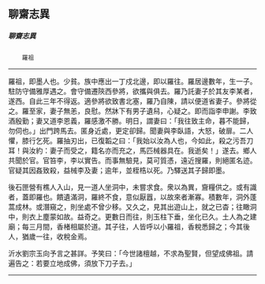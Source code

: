 

## 聊齋志異

##### 聊齋志異
　　`羅祖`

* * *

羅祖，即墨人也。少貧。族中應出一丁戍北邊，即以羅往。羅居邊數年，生一子。駐防守備雅厚遇之。會守備遷陝西參將，欲攜與俱去。羅乃託妻子於其友李某者，遂西。自此三年不得返。適參將欲致書北塞，羅乃自陳，請以便道省妻子。參將從之。羅至家，妻子無恙，良慰。然牀下有男子遺舄，心疑之。即而詣李申謝。李致酒殷勤；妻又道李恩義，羅感激不勝。明日，謂妻曰：「我往致主命，暮不能歸，勿伺也。」出門跨馬去。匿身近處，更定卻歸。聞妻與李臥語，大怒，破扉。二人懼，膝行乞死。羅抽刃出，已復韜之曰：「我始以汝為人也，今如此，殺之污吾刀耳！與汝約：妻子而受之，籍名亦而充之，馬匹械器具在。我逝矣！」遂去。鄉人共聞於官。官笞李，李以實告。而事無驗見，莫可質憑，遠近搜羅，則絕匿名迹。官疑其因姦致殺，益械李及妻；逾年，並桎梏以死。乃驛送其子歸即墨。

後石匣營有樵人入山，見一道人坐洞中，未嘗求食。衆以為異，齎糧供之。或有識者，蓋即羅也。饋遺滿洞，羅終不食，意似厭囂，以故來者漸寡。積數年，洞外蓬蒿成林。或潛窺之，則坐處不曾少移。又久之，見其出遊山上，就之已杳；往瞰洞中，則衣上塵蒙如故。益奇之。更數日而往，則玉柱下垂，坐化已久。土人為之建廟；每三月間，香楮相屬於道。其子往，人皆呼以小羅祖，香稅悉歸之；今其後人，猶歲一往，收稅金焉。

沂水劉宗玉向予言之甚詳。予笑曰：「今世諸檀越，不求為聖賢，但望成佛祖。請遍告之：若要立地成佛，須放下刀子去。」

* * *

